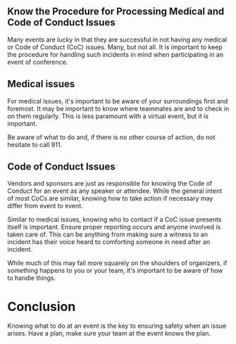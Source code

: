## Know the Procedure for Processing Medical and Code of Conduct Issues

Many events are lucky in that they are successful in not having any medical or Code of Conduct (CoC) issues. Many, but not all. It is important to keep the procedure for handling such incidents in mind when participating in an event of conference.

## Medical issues

For medical issues, it's important to be aware of your surroundings first and foremost. It may be important to know where teammates are and to check in on them regularly. This is less paramount with a virtual event, but it is important.

Be aware of what to do and, if there is no other course of action, do not hesitate to call 911.

## Code of Conduct Issues

Vendors and sponsors are just as responsible for knowing the Code of Conduct for an event as any speaker or attendee. While the general intent of most CoCs are similar, knowing how to take action if necessary may differ from event to event.

Similar to medical issues, knowing who to contact if a CoC issue presents itself is important. Ensure proper reporting occurs and anyone involved is taken care of. This can be anything from making sure a witness to an incident has their voice heard to comforting someone in need after an incident.

While much of this may fall more squarely on the shoulders of organizers, if something happens to you or your team, it's important to be aware of how to handle things.

# Conclusion

Knowing what to do at an event is the key to ensuring safety when an issue arises. Have a plan, make sure your team at the event knows the plan.
